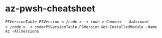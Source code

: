 # az-pwsh-cheatsheet

<code>$PSVersionTable.PSVersion</code>
<code>Connect-AzAccount</code>
<code>$PSVersionTable.PSVersion</code>
<code>Get-InstalledModule -Name Az -AllVersions</code>
